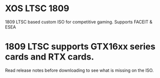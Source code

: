 # XOS LTSC 1809
1809 LTSC based custom ISO for competitive gaming. Supports FACEIT & ESEA

# 1809 LTSC supports GTX16xx series cards and RTX cards.

Read release notes before downloading to see what is missing on the ISO.
